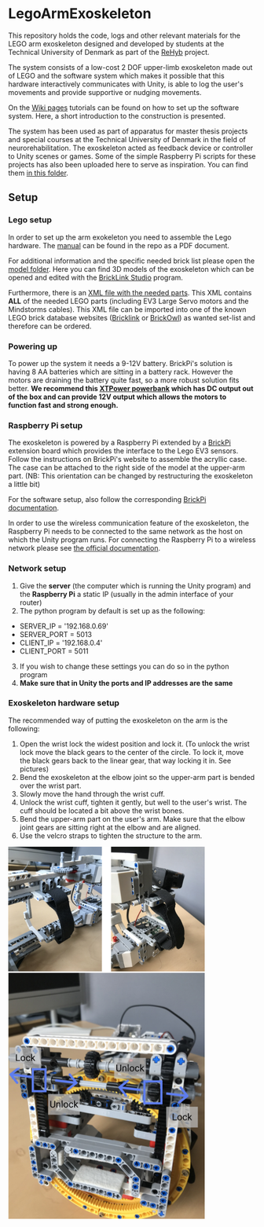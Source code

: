 # LegoArmExoskeleton

This repository holds the code, logs and other relevant materials for the LEGO arm exoskeleton designed and developed by students at the Technical University of Denmark as part of the [ReHyb](https://rehyb.eu/) project.

The system consists of a low-cost 2 DOF upper-limb exoskeleton made out of LEGO and the software system which makes it possible that this hardware interactively communicates with Unity, is able to log the user's movements and provide supportive or nudging movements.

On the [Wiki pages](https://github.com/REHYB/LegoArmExoskeleton/wiki) tutorials can be found on how to set up the software system. Here, a short introduction to the construction is presented.

The system has been used as part of apparatus for master thesis projects and special courses at the Technical University of Denmark in the field of neurorehabilitation. The exoskeleton acted as feedback device or controller to Unity scenes or games. Some of the simple Raspberry Pi scripts for these projects has also been uploaded here to serve as inspiration. You can find them [in this folder](https://github.com/REHYB/LegoArmExoskeleton/tree/main/example_code).

## Setup

### Lego setup
In order to set up the arm exokeleton you need to assemble the Lego hardware. The [manual](https://github.com/REHYB/LegoArmExoskeleton/blob/main/lego_model/LEGO%20Arm%20Exoskeleton%20Mk1%20manual.pdf) can be found in the repo as a PDF document. 

For additional information and the specific needed brick list please open the [model folder](https://github.com/REHYB/LegoArmExoskeleton/tree/main/lego_model). Here you can find 3D models of the exoskeleton which can be opened and edited with the [BrickLink Studio](https://www.bricklink.com/v3/studio/download.page) program.

Furthermore, there is an [XML file with the needed parts](https://github.com/REHYB/LegoArmExoskeleton/blob/main/lego_model/LEGO%20Arm%20Exoskeleton%20Mk1.xml). This XML contains **ALL** of the needed LEGO parts (including EV3 Large Servo motors and the Mindstorms cables). This XML file can be imported into one of the known LEGO brick database websites ([Bricklink](https://www.bricklink.com/) or [BrickOwl](https://www.brickowl.com/)) as wanted set-list and therefore can be ordered.

### Powering up
To power up the system it needs a 9-12V battery. BrickPi's solution is having 8 AA batteries which are sitting in a battery rack. However the motors are draining the battery quite fast, so a more robust solution fits better. **We recommend this [XTPower powerbank](https://www.xtpower.de/XT-16000QC3-PowerBank-modern-DC-/-USB-battery-with-15600mAh-up-to-24V) which has DC output out of the box and can provide 12V output which allows the motors to function fast and strong enough.**

### Raspberry Pi setup
The exoskeleton is powered by a Raspberry Pi extended by a [BrickPi](https://www.dexterindustries.com/brickpi/) extension board which provides the interface to the Lego EV3 sensors. Follow the instructions on BrickPi's website to assemble the acryllic case. The case can be attached to the right side of the model at the upper-arm part. (NB: This orientation can be changed by restructuring the exoskeleton a little bit)

For the software setup, also follow the corresponding [BrickPi documentation](https://www.dexterindustries.com/BrickPi/brickpi-tutorials-documentation/getting-started/pi-prep/).

In order to use the wireless communication feature of the exoskeleton, the Raspberry Pi needs to be connected to the same network as the host on which the Unity program runs. For connecting the Raspberry Pi to a wireless network please see [the official documentation](https://www.raspberrypi.org/documentation/configuration/wireless/wireless-cli.md).

### Network setup
1. Give the **server** (the computer which is running the Unity program) and the **Raspberry Pi** a static IP (usually in the admin interface of your router)
2. The python program by default is set up as the following:
  * SERVER_IP = '192.168.0.69'
  * SERVER_PORT = 5013
  * CLIENT_IP = '192.168.0.4'
  * CLIENT_PORT = 5011
3. If you wish to change these settings you can do so in the python program
4. **Make sure that in Unity the ports and IP addresses are the same**

### Exoskeleton hardware setup
The recommended way of putting the exoskeleton on the arm is the following:
1. Open the wrist lock the widest position and lock it. (To unlock the wrist lock move the black gears to the center of the circle. To lock it, move the black gears back to the linear gear, that way locking it in. See pictures)
2. Bend the exoskeleton at the elbow joint so the upper-arm part is bended over the wrist part.
3. Slowly move the hand through the wrist cuff.
4. Unlock the wrist cuff, tighten it gently, but well to the user's wrist. The cuff should be located a bit above the wrist bones.
5. Bend the upper-arm part on the user's arm. Make sure that the elbow joint gears are sitting right at the elbow and are aligned.
6. Use the velcro straps to tighten the structure to the arm.

<img src="https://raw.githubusercontent.com/REHYB/LegoArmExoskeleton/main/pictures/velcro.png" alt="Velcro" width="400"/>
<img src="https://raw.githubusercontent.com/REHYB/LegoArmExoskeleton/main/pictures/locking_mechanism.jpg" alt="Locking mechanism" width="400"/>
